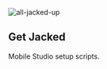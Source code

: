 ![all-jacked-up](https://user-images.githubusercontent.com/33278192/47037357-92b9fd80-d133-11e8-8e8f-3e5c8b60f753.png)

## Get Jacked
Mobile Studio setup scripts.
